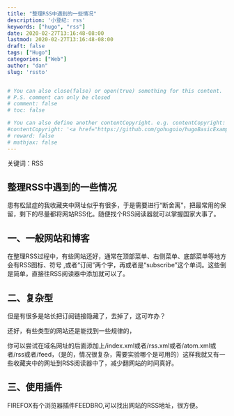 ```yaml
---
title: "整理RSS中遇到的一些情况"
description: '小登纪: rss'
keywords: ["hugo", "rss"]
date: 2020-02-27T13:16:48-08:00
lastmod: 2020-02-27T13:16:48-08:00
draft: false
tags: ["Hugo"]
categories: ["Web"]
author: "dan"
slug: 'rssto'


# You can also close(false) or open(true) something for this content.
# P.S. comment can only be closed
# comment: false
# toc: false

# You can also define another contentCopyright. e.g. contentCopyright: "This is another copyright."
#contentCopyright: '<a href="https://github.com/gohugoio/hugoBasicExample" rel="noopener" target="_blank">See origin</a>'
# reward: false
# mathjax: false
---
```

关键词：RSS

## 整理RSS中遇到的一些情况

患有松鼠症的我收藏夹中网址似乎有很多，于是需要进行“断舍离”，把最常用的保留，剩下的尽量都将网站RSS化。随便找个RSS阅读器就可以掌握国家大事了。

## 一、一般网站和博客

在整理RSS过程中，有些网站还好，通常在顶部菜单、右侧菜单、底部菜单等地方会有RSS图标、符号 ,或者“订阅”两个字，再或者是“subscribe”这个单词。这些倒是简单，直接往RSS阅读器中添加就可以了。

## 二、复杂型

但是有很多是站长把订阅链接隐藏了，去掉了，这可咋办？

还好，有些类型的网站还是能找到一些规律的，

你可以尝试在域名网址的后面添加上/index.xml或者/rss.xml或者/atom.xml或者/rss或者/feed，（是的，情况很复杂，需要实验哪个是可用的）这样我就又有一些收藏夹中的网址到RSS阅读器中了，减少翻网站的时间真好。

## 三、使用插件

FIREFOX有个浏览器插件FEEDBRO,可以找出网站的RSS地址，很方便。

